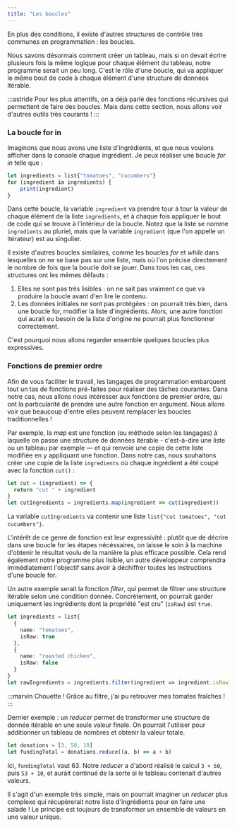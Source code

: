 ```yaml
---
title: "Les boucles"
---
```


En plus des conditions, il existe d'autres structures de contrôle très communes en programmation : les boucles.

Nous savons désormais comment créer un tableau, mais si on devait écrire plusieurs fois la même logique pour chaque élément du tableau, notre programme serait un peu long. C'est le rôle d'une boucle, qui va appliquer le même bout de code à chaque élément d'une structure de données itérable.

:::astride
Pour les plus attentifs, on a déjà parlé des fonctions récursives qui permettent de faire des boucles. Mais dans cette section, nous allons voir d'autres outils très courants !
:::

### La boucle for in

Imaginons que nous avons une liste d'ingrédients, et que nous voulons afficher dans la console chaque ingrédient. Je peux réaliser une boucle *for in* telle que :

```ts
let ingredients = list{"tomatoes", "cucumbers"}
for (ingredient in ingredients) {
    print(ingredient)
}
```

Dans cette boucle, la variable `ingredient` va prendre tour à tour la valeur de chaque élément de la liste `ingredients`, et à chaque fois appliquer le bout de code qui se trouve à l'intérieur de la boucle. Notez que la liste se nomme `ingredients` au pluriel, mais que la variable `ingredient` (que l'on appelle un itérateur) est au singulier.

Il existe d'autres boucles similaires, comme les boucles *for* et *while* dans lesquelles on ne se base pas sur une liste, mais où l'on précise directement le nombre de fois que la boucle doit se jouer. Dans tous les cas, ces structures ont les mêmes défauts :

1. Elles ne sont pas très lisibles : on ne sait pas vraiment ce que va produire la boucle avant d'en lire le contenu.
2. Les données initiales ne sont pas protégées : on pourrait très bien, dans une boucle for, modifier la liste d'ingrédients. Alors, une autre fonction qui aurait eu besoin de la liste d'origine ne pourrait plus fonctionner correctement.

C'est pourquoi nous allons regarder ensemble quelques boucles plus expressives.

### Fonctions de premier ordre

Afin de vous faciliter le travail, les langages de programmation embarquent tout un tas de fonctions pré-faites pour réaliser des tâches courantes. Dans notre cas, nous allons nous intéresser aux fonctions de premier ordre, qui ont la particularité de prendre une autre fonction en argument. Nous allons voir que beaucoup d'entre elles peuvent remplacer les boucles traditionnelles !

Par exemple, la *map* est une fonction (ou méthode selon les langages) à laquelle on passe une structure de données itérable - c'est-à-dire une liste ou un tableau par exemple — et qui renvoie une copie de cette liste modifiée en y appliquant une fonction. Dans notre cas, nous souhaitons créer une copie de la liste `ingredients` où chaque ingrédient a été coupé avec la fonction `cut()` :

```ts
let cut = (ingredient) => {
  return "cut " + ingredient
}
let cutIngredients = ingredients.map(ingredient => cut(ingredient))
```

La variable `cutIngredients` va contenir une liste `list{"cut tomatoes", "cut cucumbers"}`.

L'intérêt de ce genre de fonction est leur expressivité : plutôt que de décrire dans une boucle for les étapes nécéssaires, on laisse le soin à la machine d'obtenir le résultat voulu de la manière la plus efficace possible. Cela rend également notre programme plus lisible, un autre développeur comprendra immédiatement l'objectif sans avoir à déchiffrer toutes les instructions d'une boucle for.

Un autre exemple serait la fonction *filter*, qui permet de filtrer une structure itérable selon une condition donnée. Concrètement, on pourrait garder uniquement les ingrédients dont la propriété "est cru" (`isRaw`) est `true`.

```ts
let ingredients = list{
  {
    name: "tomatoes",
    isRaw: true
  },
  {
    name: "roasted chicken",
    isRaw: false
  }
}
let rawIngredients = ingredients.filter(ingredient => ingredient.isRaw)
```

:::marvin
Chouette ! Grâce au filtre, j'ai pu retrouver mes tomates fraîches !
:::

Dernier exemple : un *reducer* permet de transformer une structure de donnée itérable en une seule valeur finale. On pourrait l'utiliser pour additionner un tableau de nombres et obtenir la valeur totale.

```ts
let donations = [3, 50, 10]
let fundingTotal = donations.reduce((a, b) => a + b)
```

Ici, `fundingTotal` vaut 63. Notre *reducer* a d'abord réalisé le calcul `3 + 50`, puis `53 + 10`, et aurait continué de la sorte si le tableau contenait d'autres valeurs.

Il s'agit d'un exemple très simple, mais on pourrait imaginer un *reducer* plus complexe qui récupèrerait notre liste d'ingrédients pour en faire une salade ! Le principe est toujours de transformer un ensemble de valeurs en une valeur unique.
